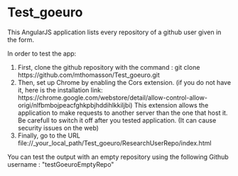# Test_goeuro

This AngularJS application lists every repository of a github user given in the form.

In order to test the app: 
<ol>
<li>First, clone the github repository with the command :    git clone https://github.com/mthomasson/Test_goeuro.git</li>

<li>Then, set up Chrome by enabling the Cors extension. (if you do not have it, here is the installation link:  https://chrome.google.com/webstore/detail/allow-control-allow-origi/nlfbmbojpeacfghkpbjhddihlkkiljbi)
This extension allows the application to make requests to another server than the one that host it.
Be carefull to switch it off after you tested application. (It can cause security issues on the web)</li>

<li>Finally, go to the URL file://_your_local_path/Test_goeuro/ResearchUserRepo/index.html</li>
</ol>

You can test the output with an empty repository using the following Github username : "testGoeuroEmptyRepo"


